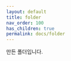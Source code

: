 ```yaml
---
layout: default
title: folder
nav_order: 100
has_children: true
permalink: docs/folder
---
```


만든 폴더입니다.
